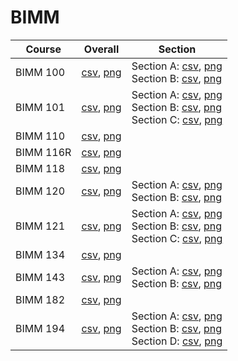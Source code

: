# BIMM

| Course | Overall | Section |
| ------ | ------- | ------- |
| BIMM 100 | [csv](https://github.com/UCSD-Historical-Enrollment-Data/2024Spring/blob/main/overall/BIMM%20100.csv), [png](https://raw.githubusercontent.com/UCSD-Historical-Enrollment-Data/2024Spring/main/plot_overall/BIMM%20100.png) | Section A: [csv](https://github.com/UCSD-Historical-Enrollment-Data/2024Spring/blob/main/section/BIMM%20100_A.csv), [png](https://raw.githubusercontent.com/UCSD-Historical-Enrollment-Data/2024Spring/main/plot_section/BIMM%20100_A.png)<br>Section B: [csv](https://github.com/UCSD-Historical-Enrollment-Data/2024Spring/blob/main/section/BIMM%20100_B.csv), [png](https://raw.githubusercontent.com/UCSD-Historical-Enrollment-Data/2024Spring/main/plot_section/BIMM%20100_B.png) |
| BIMM 101 | [csv](https://github.com/UCSD-Historical-Enrollment-Data/2024Spring/blob/main/overall/BIMM%20101.csv), [png](https://raw.githubusercontent.com/UCSD-Historical-Enrollment-Data/2024Spring/main/plot_overall/BIMM%20101.png) | Section A: [csv](https://github.com/UCSD-Historical-Enrollment-Data/2024Spring/blob/main/section/BIMM%20101_A.csv), [png](https://raw.githubusercontent.com/UCSD-Historical-Enrollment-Data/2024Spring/main/plot_section/BIMM%20101_A.png)<br>Section B: [csv](https://github.com/UCSD-Historical-Enrollment-Data/2024Spring/blob/main/section/BIMM%20101_B.csv), [png](https://raw.githubusercontent.com/UCSD-Historical-Enrollment-Data/2024Spring/main/plot_section/BIMM%20101_B.png)<br>Section C: [csv](https://github.com/UCSD-Historical-Enrollment-Data/2024Spring/blob/main/section/BIMM%20101_C.csv), [png](https://raw.githubusercontent.com/UCSD-Historical-Enrollment-Data/2024Spring/main/plot_section/BIMM%20101_C.png) |
| BIMM 110 | [csv](https://github.com/UCSD-Historical-Enrollment-Data/2024Spring/blob/main/overall/BIMM%20110.csv), [png](https://raw.githubusercontent.com/UCSD-Historical-Enrollment-Data/2024Spring/main/plot_overall/BIMM%20110.png) |  |
| BIMM 116R | [csv](https://github.com/UCSD-Historical-Enrollment-Data/2024Spring/blob/main/overall/BIMM%20116R.csv), [png](https://raw.githubusercontent.com/UCSD-Historical-Enrollment-Data/2024Spring/main/plot_overall/BIMM%20116R.png) |  |
| BIMM 118 | [csv](https://github.com/UCSD-Historical-Enrollment-Data/2024Spring/blob/main/overall/BIMM%20118.csv), [png](https://raw.githubusercontent.com/UCSD-Historical-Enrollment-Data/2024Spring/main/plot_overall/BIMM%20118.png) |  |
| BIMM 120 | [csv](https://github.com/UCSD-Historical-Enrollment-Data/2024Spring/blob/main/overall/BIMM%20120.csv), [png](https://raw.githubusercontent.com/UCSD-Historical-Enrollment-Data/2024Spring/main/plot_overall/BIMM%20120.png) | Section A: [csv](https://github.com/UCSD-Historical-Enrollment-Data/2024Spring/blob/main/section/BIMM%20120_A.csv), [png](https://raw.githubusercontent.com/UCSD-Historical-Enrollment-Data/2024Spring/main/plot_section/BIMM%20120_A.png)<br>Section B: [csv](https://github.com/UCSD-Historical-Enrollment-Data/2024Spring/blob/main/section/BIMM%20120_B.csv), [png](https://raw.githubusercontent.com/UCSD-Historical-Enrollment-Data/2024Spring/main/plot_section/BIMM%20120_B.png) |
| BIMM 121 | [csv](https://github.com/UCSD-Historical-Enrollment-Data/2024Spring/blob/main/overall/BIMM%20121.csv), [png](https://raw.githubusercontent.com/UCSD-Historical-Enrollment-Data/2024Spring/main/plot_overall/BIMM%20121.png) | Section A: [csv](https://github.com/UCSD-Historical-Enrollment-Data/2024Spring/blob/main/section/BIMM%20121_A.csv), [png](https://raw.githubusercontent.com/UCSD-Historical-Enrollment-Data/2024Spring/main/plot_section/BIMM%20121_A.png)<br>Section B: [csv](https://github.com/UCSD-Historical-Enrollment-Data/2024Spring/blob/main/section/BIMM%20121_B.csv), [png](https://raw.githubusercontent.com/UCSD-Historical-Enrollment-Data/2024Spring/main/plot_section/BIMM%20121_B.png)<br>Section C: [csv](https://github.com/UCSD-Historical-Enrollment-Data/2024Spring/blob/main/section/BIMM%20121_C.csv), [png](https://raw.githubusercontent.com/UCSD-Historical-Enrollment-Data/2024Spring/main/plot_section/BIMM%20121_C.png) |
| BIMM 134 | [csv](https://github.com/UCSD-Historical-Enrollment-Data/2024Spring/blob/main/overall/BIMM%20134.csv), [png](https://raw.githubusercontent.com/UCSD-Historical-Enrollment-Data/2024Spring/main/plot_overall/BIMM%20134.png) |  |
| BIMM 143 | [csv](https://github.com/UCSD-Historical-Enrollment-Data/2024Spring/blob/main/overall/BIMM%20143.csv), [png](https://raw.githubusercontent.com/UCSD-Historical-Enrollment-Data/2024Spring/main/plot_overall/BIMM%20143.png) | Section A: [csv](https://github.com/UCSD-Historical-Enrollment-Data/2024Spring/blob/main/section/BIMM%20143_A.csv), [png](https://raw.githubusercontent.com/UCSD-Historical-Enrollment-Data/2024Spring/main/plot_section/BIMM%20143_A.png)<br>Section B: [csv](https://github.com/UCSD-Historical-Enrollment-Data/2024Spring/blob/main/section/BIMM%20143_B.csv), [png](https://raw.githubusercontent.com/UCSD-Historical-Enrollment-Data/2024Spring/main/plot_section/BIMM%20143_B.png) |
| BIMM 182 | [csv](https://github.com/UCSD-Historical-Enrollment-Data/2024Spring/blob/main/overall/BIMM%20182.csv), [png](https://raw.githubusercontent.com/UCSD-Historical-Enrollment-Data/2024Spring/main/plot_overall/BIMM%20182.png) |  |
| BIMM 194 | [csv](https://github.com/UCSD-Historical-Enrollment-Data/2024Spring/blob/main/overall/BIMM%20194.csv), [png](https://raw.githubusercontent.com/UCSD-Historical-Enrollment-Data/2024Spring/main/plot_overall/BIMM%20194.png) | Section A: [csv](https://github.com/UCSD-Historical-Enrollment-Data/2024Spring/blob/main/section/BIMM%20194_A.csv), [png](https://raw.githubusercontent.com/UCSD-Historical-Enrollment-Data/2024Spring/main/plot_section/BIMM%20194_A.png)<br>Section B: [csv](https://github.com/UCSD-Historical-Enrollment-Data/2024Spring/blob/main/section/BIMM%20194_B.csv), [png](https://raw.githubusercontent.com/UCSD-Historical-Enrollment-Data/2024Spring/main/plot_section/BIMM%20194_B.png)<br>Section D: [csv](https://github.com/UCSD-Historical-Enrollment-Data/2024Spring/blob/main/section/BIMM%20194_D.csv), [png](https://raw.githubusercontent.com/UCSD-Historical-Enrollment-Data/2024Spring/main/plot_section/BIMM%20194_D.png) |
